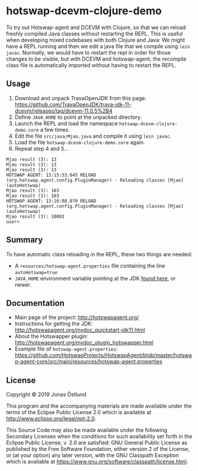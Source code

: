 # hotswap-dcevm-clojure-demo

To try out Hotswap-agent and DCEVM with Clojure, so that we can reload freshly compiled Java classes without restarting the REPL. 
This is useful when developing mixed codebases with both Clojure and Java: We might have a REPL running and then we edit a java
file that we compile using `lein javac`. Normally, we would have to restart the repl in order for those changes to be visible, 
but with DCEVM and hotswap-agent, the recompile class file is automatically imported without having to restart the REPL.

## Usage

1. Download and unpack TravaOpenJDK from this page: https://github.com/TravaOpenJDK/trava-jdk-11-dcevm/releases/tag/dcevm-11.0.5%2B4
2. Define `JAVA_HOME` to point at the unpacked directory.
3. Launch the REPL and load the namespace `hotswap-dcevm-clojure-demo.core` a few times.
4. Edit the file `src/java/Mjao.java` and compile it using `lein javac`.
5. Load the  file `hotswap-dcevm-clojure-demo.core` again. 
6. Repeat step 4 and 5...
```
Mjao result (3): 13
Mjao result (3): 13
Mjao result (3): 13
HOTSWAP AGENT: 13:15:53.645 RELOAD (org.hotswap.agent.config.PluginManager) - Reloading classes [Mjao] (autoHotswap)
Mjao result (3): 103
Mjao result (3): 103
HOTSWAP AGENT: 13:16:08.070 RELOAD (org.hotswap.agent.config.PluginManager) - Reloading classes [Mjao] (autoHotswap)
Mjao result (3): 10003
user> 
```

## Summary
To have automatic class reloading in the REPL, these two things are needed:
  * A `resources/hotswap-agent.properties` file containing the line `autoHotswap=true`
  * `JAVA_HOME` environment variable pointing at the JDK [found here](https://github.com/TravaOpenJDK/trava-jdk-11-dcevm/releases/tag/dcevm-11.0.5%2B4), or newer.

## Documentation
  * Main page of the project: http://hotswapagent.org/
  * Instructions for getting the JDK: http://hotswapagent.org/mydoc_quickstart-jdk11.html
  * About the Hotswapper plugin: http://hotswapagent.org/mydoc_plugin_hotswapper.html
  * Example file of `hotswap-agent.properties`: https://github.com/HotswapProjects/HotswapAgent/blob/master/hotswap-agent-core/src/main/resources/hotswap-agent.properties

## License

Copyright © 2019 Jonas Östlund

This program and the accompanying materials are made available under the
terms of the Eclipse Public License 2.0 which is available at
http://www.eclipse.org/legal/epl-2.0.

This Source Code may also be made available under the following Secondary
Licenses when the conditions for such availability set forth in the Eclipse
Public License, v. 2.0 are satisfied: GNU General Public License as published by
the Free Software Foundation, either version 2 of the License, or (at your
option) any later version, with the GNU Classpath Exception which is available
at https://www.gnu.org/software/classpath/license.html.
